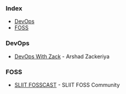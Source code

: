 ### Index

* [DevOps](#devops)
* [FOSS](#foss)

### DevOps

* [DevOps With Zack](https://podcasts.apple.com/us/podcast/devops-with-zack/id1580215672) - Arshad Zackeriya

### FOSS

* [SLIIT FOSSCAST](https://anchor.fm/sliit-foss-community) - SLIIT FOSS Community
